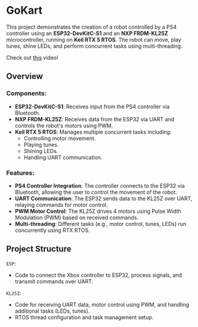 # GoKart

This project demonstrates the creation of a robot controlled by a PS4 controller using an **ESP32-DevKitC-S1** and an **NXP FRDM-KL25Z** microcontroller, running on **Keil RTX 5 RTOS**. The robot can move, play tunes, shine LEDs, and perform concurrent tasks using multi-threading.

Check out [this](https://www.youtube.com/watch?v=uCeixj1EkN8) video!

## Overview

### Components:

- **ESP32-DevKitC-S1**: Receives input from the PS4 controller via Bluetooth.
- **NXP FRDM-KL25Z**: Receives data from the ESP32 via UART and controls the robot's motors using PWM.
- **Keil RTX 5 RTOS**: Manages multiple concurrent tasks including:
  - Controlling motor movement.
  - Playing tunes.
  - Shining LEDs.
  - Handling UART communication.

### Features:

- **PS4 Controller Integration**: The controller connects to the ESP32 via Bluetooth, allowing the user to control the movement of the robot.
- **UART Communication**: The ESP32 sends data to the KL25Z over UART, relaying commands for motor control.
- **PWM Motor Control**: The KL25Z drives 4 motors using Pulse Width Modulation (PWM) based on received commands.
- **Multi-threading**: Different tasks (e.g., motor control, tunes, LEDs) run concurrently using RTX RTOS.

## Project Structure

`ESP`:

- Code to connect the Xbox controller to ESP32, process signals, and transmit commands over UART.

`KL25Z`:

- Code for receiving UART data, motor control using PWM, and handling additional tasks (LEDs, tunes).
- RTOS thread configuration and task management setup.

